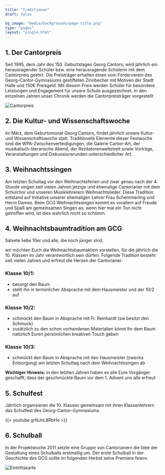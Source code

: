 ```yaml
---
title: "Traditionen"
draft: false

bg_image: "media/backgrounds/page-title.png"
type: "pages"
layout: "single.html"
---
```


## 1. Der Cantorpreis
Seit 1995, dem Jahr des 150. Geburtstages Georg Cantors, wird jährlich ein herausragender Schüler bzw. eine herausragende Schülerin mit dem Cantorpreis geehrt. Die Preisträger erhalten einen vom Förderverein des Georg-Cantor-Gymnasiums gestifteten Zinnbecher mit Motiven der Stadt Halle und 150€ Preisgeld. Mit diesem Preis werden Schüler für besondere Leistungen und Engagement für unsere Schule ausgezeichnet. In den einzelnen Jahren unser Chronik werden die Cantorpreisträger vorgestellt

![Cantorpreis](/media/about/cantorpreis.png)

## 2. Die Kultur- und Wissenschaftswoche
Im März, dem Geburtsmonat Georg Cantors, findet jährlich unsere Kultur- und Wissenschaftswoche statt. Traditionelle Elemente dieser Festwoche sind die WPA-Zwischenverteidigungen, die Galerie Cantor-Art, der musikalisch-literarische Abend, der Rezitatorenwettstreit sowie Vorträge, Veranstaltungen und Diskussionsrunden unterschiedlicher Art.

## 3. Weihnachtssingen
Am letzten Schultag vor den Weihnachtsferien und zwar genau nach der 4. Stunde singen seit vielen Jahren jetzige und ehemalige Cantorianer mit dem Schulchor und unseren Musiklehrerern Weihnachtslieder. Diese Tradition entstand auf Initiative unserer ehemaligen Lehrer Frau Schemmerling und Herrn Dames. Beim GCG Weihnachtssingen kommt es vorallem auf Freude und Spaß am gemeinsamen Singen an, wenn hier mal ein Ton nicht getroffen wird, ist dies wahrlich nicht so schlimm.

## 4. Weihnachtsbaumtradition am GCG

Salvete liebe 10er und alle, die noch jünger sind,

wir möchten Euch die Weihnachtsbaumaktion vorstellen, für die jährlich die 10. Klassen im Jahr verantwortlich sein dürfen. Folgende Tradition besteht seit vielen Jahren und erfreut die Herzen der Cantorianer:

### Klasse 10/1:

- besorgt den Baum
- stellt ihn in terminlicher Absprache mit dem Hausmeister und der 10/2 auf

### Klasse 10/2:

- schmückt den Baum in Absprache mit Fr. Reinhardt (sie besitzt den Schmuck)
- zusätzlich zu den schon vorhandenen Materialien könnt Ihr dem Baum natürlich Euren persönlichen kreativen Touch geben

### Klasse 10/3:

- schmückt den Baum in Absprache mit den Hausmeister (zwecks Entsorgung) am letzten Schultag nach dem Weihnachtssingen ab

**Wichtiger Hinweis:** in den letzten Jahren haben es alle Eure Vorgänger geschafft, dass der geschmückte Baum vor dem 1. Advent uns alle erfreut

## 5. Schulfest
Jährlich organisieren die 10. Klassen gemeinsam mit ihren Klassenlehrern das Schulfest des Georg-Cantor-Gymnasiums.

{{< youtube grNJnL8RbHo >}}

## 6. Schulball

In der Projektwoche 2011 setzte eine Gruppe von Cantorianern die Idee der Gestaltung eines Schulballs erstmallig um. Der erste Schulball in der Geschichte des GCG sollte im folgenden Herbst seine Premiere feiern.

![Eintrittskarte](/media/about/schulball.png)
